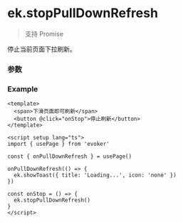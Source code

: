 # ek.stopPullDownRefresh

> <Icon type="success" /> 支持 Promise

停止当前页面下拉刷新。

### 参数

<Props options />

### Example

```vue
<template>
  <span>下滑页面即可刷新</span>
  <button @click="onStop">停止刷新</button>
</template>

<script setup lang="ts">
import { usePage } from 'evoker'

const { onPullDownRefresh } = usePage()

onPullDownRefresh(() => {
  ek.showToast({ title: 'Loading...', icon: 'none' })
})

const onStop = () => {
  ek.stopPullDownRefresh()
}
</script>
```
